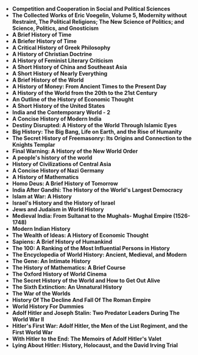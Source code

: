 <ul>
<li><b><a target="_blank" href="https://github.com/manjunath5496/History-Books/blob/master/ht(1).pdf" style="text-decoration:none;">Competition and Cooperation in Social and Political Sciences </a></b></li>
                                <li><b><a target="_blank" href="https://github.com/manjunath5496/History-Books/blob/master/ht(2).pdf" style="text-decoration:none;">The Collected Works of Eric Voegelin, Volume 5, Modernity without Restraint, The Political Religions; The New Science of Politics; and Science, Politics, and Gnosticism </a></b></li>
                                <li><b><a target="_blank" href="https://github.com/manjunath5496/History-Books/blob/master/ht(3).pdf" style="text-decoration:none;">A Brief History of Time</a></b></li>
 <li><b><a target="_blank" href="https://github.com/manjunath5496/History-Books/blob/master/ht(4).pdf" style="text-decoration:none;">A Briefer History of Time </a></b></li>                              
<li><b><a target="_blank" href="https://github.com/manjunath5496/History-Books/blob/master/ht(5).pdf" style="text-decoration:none;">A Critical History of Greek Philosophy </a></b></li>
<li><b><a target="_blank" href="https://github.com/manjunath5496/History-Books/blob/master/ht(6).pdf" style="text-decoration:none;">A History of Christian Doctrine</a></b></li>
                                <li><b><a target="_blank" href="https://github.com/manjunath5496/History-Books/blob/master/ht(7).pdf" style="text-decoration:none;">A History of Feminist Literary Criticism</a></b></li>
  
<li><b><a target="_blank" href="https://github.com/manjunath5496/History-Books/blob/master/ht(8).pdf" style="text-decoration:none;">A Short History of China and Southeast Asia</a></b></li>
                                <li><b><a target="_blank" href="https://github.com/manjunath5496/History-Books/blob/master/ht(9).pdf" style="text-decoration:none;">A Short History of Nearly Everything</a></b></li>
                                
 <li><b><a target="_blank" href="https://github.com/manjunath5496/History-Books/blob/master/ht(10).pdf" style="text-decoration:none;">A Brief History of the World</a></b></li>
 <li><b><a target="_blank" href="https://github.com/manjunath5496/History-Books/blob/master/ht(11).pdf" style="text-decoration:none;">A History of Money: From Ancient Times to the Present Day </a></b></li>                              
<li><b><a target="_blank" href="https://github.com/manjunath5496/History-Books/blob/master/ht(12).pdf" style="text-decoration:none;">A History of the World from the 20th to the 21st Century</a></b></li>
<li><b><a target="_blank" href="https://github.com/manjunath5496/History-Books/blob/master/ht(13).pdf" style="text-decoration:none;">An Outline of the History of Economic Thought </a></b></li>
                                <li><b><a target="_blank" href="https://github.com/manjunath5496/History-Books/blob/master/ht(14).pdf" style="text-decoration:none;">A Short History of the United States</a></b></li>  
  
<li><b><a target="_blank" href="https://github.com/manjunath5496/History-Books/blob/master/ht(15).pdf" style="text-decoration:none;">India and the Contemporary World - 2 </a></b></li>

<li><b><a target="_blank" href="https://github.com/manjunath5496/History-Books/blob/master/ht(16).pdf" style="text-decoration:none;"> A Concise History of Modern India</a></b></li>

<li><b><a target="_blank" href="https://github.com/manjunath5496/History-Books/blob/master/ht(17).pdf" style="text-decoration:none;">Destiny Disrupted: A History of the World Through Islamic Eyes </a></b></li>
                                <li><b><a target="_blank" href="https://github.com/manjunath5496/History-Books/blob/master/ht(18).pdf" style="text-decoration:none;">Big History: The Big Bang, Life on Earth, and the Rise of Humanity</a></b></li>  
  
<li><b><a target="_blank" href="https://github.com/manjunath5496/History-Books/blob/master/ht(19).pdf" style="text-decoration:none;">The Secret History of Freemasonry: Its Origins and Connection to the Knights Templar</a></b></li>

<li><b><a target="_blank" href="https://github.com/manjunath5496/History-Books/blob/master/ht(20).pdf" style="text-decoration:none;">  Final Warning: A History of the New World Order</a></b></li>

  <li><b><a target="_blank" href="https://github.com/manjunath5496/History-Books/blob/master/ht(21).pdf" style="text-decoration:none;">A people's history of the world </a></b></li> 

  <li><b><a target="_blank" href="https://github.com/manjunath5496/History-Books/blob/master/ht(22).pdf" style="text-decoration:none;">History of Civilizations of Central Asia </a></b></li> 

<li><b><a target="_blank" href="https://github.com/manjunath5496/History-Books/blob/master/ht(23).pdf" style="text-decoration:none;"> A Concise History of Nazi Germany</a></b></li>

<li><b><a target="_blank" href="https://github.com/manjunath5496/History-Books/blob/master/ht(24).pdf" style="text-decoration:none;">A History of Mathematics </a></b></li>
                                <li><b><a target="_blank" href="https://github.com/manjunath5496/History-Books/blob/master/ht(25).pdf" style="text-decoration:none;">Homo Deus: A Brief History of Tomorrow</a></b></li>  
  
<li><b><a target="_blank" href="https://github.com/manjunath5496/History-Books/blob/master/ht(26).pdf" style="text-decoration:none;">India After Gandhi: The History of the World's Largest Democracy</a></b></li>

<li><b><a target="_blank" href="https://github.com/manjunath5496/History-Books/blob/master/ht(27).pdf" style="text-decoration:none;">  Islam at War: A History</a></b></li>

  <li><b><a target="_blank" href="https://github.com/manjunath5496/History-Books/blob/master/ht(28).pdf" style="text-decoration:none;">Israel's History and the History of Israel  </a></b></li> 

  <li><b><a target="_blank" href="https://github.com/manjunath5496/History-Books/blob/master/ht(29).pdf" style="text-decoration:none;">Jews and Judaism in World History </a></b></li> 


  <li><b><a target="_blank" href="https://github.com/manjunath5496/History-Books/blob/master/ht(30).pdf" style="text-decoration:none;">Medieval India: From Sultanat to the Mughals- Mughal Empire (1526-1748) </a></b></li> 



<li><b><a target="_blank" href="https://github.com/manjunath5496/History-Books/blob/master/ht(31).pdf" style="text-decoration:none;">Modern Indian History</a></b></li>
                                <li><b><a target="_blank" href="https://github.com/manjunath5496/History-Books/blob/master/ht(32).pdf" style="text-decoration:none;">The Wealth of Ideas: A History of Economic Thought</a></b></li>
                                <li><b><a target="_blank" href="https://github.com/manjunath5496/History-Books/blob/master/ht(33).pdf" style="text-decoration:none;">Sapiens: A Brief History of Humankind</a></b></li>
 <li><b><a target="_blank" href="https://github.com/manjunath5496/History-Books/blob/master/ht(34).pdf" style="text-decoration:none;">The 100: A Ranking of the Most Influential Persons in History </a></b></li>                              
<li><b><a target="_blank" href="https://github.com/manjunath5496/History-Books/blob/master/ht(35).pdf" style="text-decoration:none;">The Encyclopedia of World History: Ancient, Medieval, and Modern </a></b></li>
<li><b><a target="_blank" href="https://github.com/manjunath5496/History-Books/blob/master/ht(36).pdf" style="text-decoration:none;">The Gene: An Intimate History </a></b></li>
                                <li><b><a target="_blank" href="https://github.com/manjunath5496/History-Books/blob/master/ht(37).pdf" style="text-decoration:none;">The History of Mathematics: A Brief Course</a></b></li>
  
<li><b><a target="_blank" href="https://github.com/manjunath5496/History-Books/blob/master/ht(38).pdf" style="text-decoration:none;">The Oxford History of World Cinema</a></b></li>
                                <li><b><a target="_blank" href="https://github.com/manjunath5496/History-Books/blob/master/ht(39).pdf" style="text-decoration:none;">The Secret History of the World and How to Get Out Alive</a></b></li>
                                
 <li><b><a target="_blank" href="https://github.com/manjunath5496/History-Books/blob/master/ht(40).pdf" style="text-decoration:none;">The Sixth Extinction: An Unnatural History</a></b></li>
 <li><b><a target="_blank" href="https://github.com/manjunath5496/History-Books/blob/master/ht(41).pdf" style="text-decoration:none;">The War of the Worlds </a></b></li>                              
<li><b><a target="_blank" href="https://github.com/manjunath5496/History-Books/blob/master/ht(42).pdf" style="text-decoration:none;">History Of The Decline And Fall Of The Roman Empire</a></b></li>
<li><b><a target="_blank" href="https://github.com/manjunath5496/History-Books/blob/master/ht(43).pdf" style="text-decoration:none;">World History For Dummies</a></b></li>
                                <li><b><a target="_blank" href="https://github.com/manjunath5496/History-Books/blob/master/ht(44).pdf" style="text-decoration:none;">Adolf Hitler and Joseph Stalin: Two Predator Leaders During The World War II</a></b></li>  
  
<li><b><a target="_blank" href="https://github.com/manjunath5496/History-Books/blob/master/ht(45).pdf" style="text-decoration:none;">Hitler's First War: Adolf Hitler, the Men of the List Regiment, and the First World War </a></b></li>

<li><b><a target="_blank" href="https://github.com/manjunath5496/History-Books/blob/master/ht(46).pdf" style="text-decoration:none;"> With Hitler to the End: The Memoirs of Adolf Hitler's Valet</a></b></li>

<li><b><a target="_blank" href="https://github.com/manjunath5496/History-Books/blob/master/ht(47).pdf" style="text-decoration:none;">Lying About Hitler: History, Holocaust, and the David Irving Trial </a></b></li>









                          
</ul>
